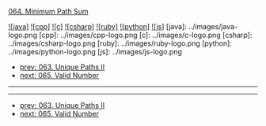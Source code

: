 [064. Minimum Path Sum](https://leetcode.com/problems/minimum-path-sum/)

[![java]](../java/064-minimum-path-sum.md)
[![cpp]](../cpp/064-minimum-path-sum.md)
[![c]](../c/064-minimum-path-sum.md)
[![csharp]](../csharp/064-minimum-path-sum.md)
[![ruby]](../ruby/064-minimum-path-sum.md)
[![python]](../python/064-minimum-path-sum.md)
[![js]](../js/064-minimum-path-sum.md)
[java]: ../images/java-logo.png
[cpp]: ../images/cpp-logo.png
[c]: ../images/c-logo.png
[csharp]: ../images/csharp-logo.png
[ruby]: ../images/ruby-logo.png
[python]: ../images/python-logo.png
[js]: ../images/js-logo.png

- [prev: 063. Unique Paths II](063-unique-paths-ii.md)
- [next: 065. Valid Number](065-valid-number.md)

---



---

- [prev: 063. Unique Paths II](063-unique-paths-ii.md)
- [next: 065. Valid Number](065-valid-number.md)
